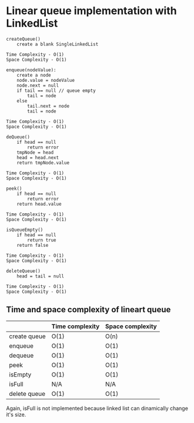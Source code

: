 # Linear queue implementation with LinkedList

```
createQueue()
    create a blank SingleLinkedList

Time Complexity - O(1)
Space Complexity - O(1)
```

```
enqueue(nodeValue):
    create a node
    node.value = nodeValue
    node.next = null
    if tail == null // queue empty
        tail = node
    else 
        tail.next = node
        tail = node

Time Complexity - O(1)
Space Complexity - O(1)
```

```
deQueue()
    if head == null
        return error
    tmpNode = head
    head = head.next
    return tmpNode.value

Time Complexity - O(1)
Space Complexity - O(1)
```

```
peek()
    if head == null
        return error
    return head.value

Time Complexity - O(1)
Space Complexity - O(1)
```

```
isQueueEmpty()
    if head == null
        return true
    return false

Time Complexity - O(1)
Space Complexity - O(1)
```

```
deleteQueue()
    head = tail = null

Time Complexity - O(1)
Space Complexity - O(1)
```

## Time and space complexity of lineart queue

|              | Time complexity | Space complexity |
|--------------|-----------------|------------------|
| create queue | O(1)            | O(n)             |
| enqueue      | O(1)            | O(1)             |
| dequeue      | O(1)            | O(1)             |
| peek         | O(1)            | O(1)             |
| isEmpty      | O(1)            | O(1)             |
| isFull       | N/A             | N/A              |
| delete queue | O(1)            | O(1)             |

Again, isFull is not implemented because linked list can dinamically change it's size.